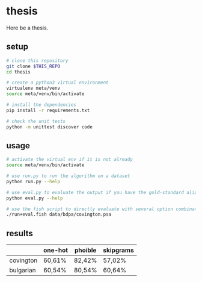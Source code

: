 # thesis

Here be a thesis.


## setup

```bash
# clone this repository
git clone $THIS_REPO
cd thesis

# create a python3 virtual environment
virtualenv meta/venv
source meta/venv/bin/activate

# install the dependencies
pip install -r requirements.txt

# check the unit tests
python -m unittest discover code
```


## usage

```bash
# activate the virtual env if it is not already
source meta/venv/bin/activate

# use run.py to run the algorithm on a dataset
python run.py --help

# use eval.py to evaluate the output if you have the gold-standard alignments
python eval.py --help

# use the fish script to directly evaluate with several option combinations
./run+eval.fish data/bdpa/covington.psa
```


## results

|           | one-hot | phoible | skipgrams |
|-----------|---------|---------|-----------|
| covington |  60,61% |  82,42% |    57,02% |
| bulgarian |  60,54% |  80,54% |    60,64% |

